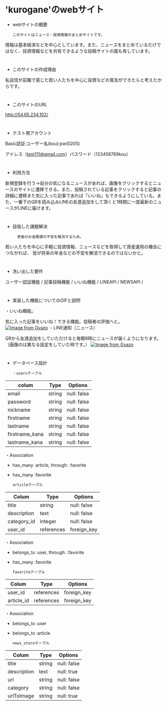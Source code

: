 # 'kurogane'のwebサイト

* webサイトの概要

      このサイトはニュース・投資情報のまとめサイトです。

情報は基本経済などを中心としています。また、ニュースをまとめているだけではなく、投資情報などを共有できるような投稿サイトの面も有しています。
#
* このサイトの作成理由

 私自信が前職で感じた若い人たちを中心に投資などの普及ができたらと考えたからです。
 #
* このサイトのURL

http://54.65.234.102/
#
* テスト用アカウント

 Basic認証:ユーザー名(kou):pw(0205)

アドレス（test111@gmail.com）パスワード（123456789kou）
 #
 * 利用方法

 新規登録を行う→自分の気になるニュースがあれば、画像をクリックするとニュースのサイトに遷移できる。また、投稿されている記事をクリックすると記事の詳細に遷移また気に入った記事であれば「いいね」もできるようにしている。また、一番下のQRを読み込みLINEの友達追加をして頂くと1時間に一度最新のニュースがLINEに届けます。
#
* 目指した課題解決

        老後のお金関連の不安を解消するため。

若い人たちを中心に手軽に投資情報、ニュースなどを取得して資産運用の機会につながれば、
皆が将来の年金などの不安を解消できるのではないかと。
#
* 洗い出した要件

ユーザー認証機能 / 記事投稿機能 / いいね機能 / LINEAPI / NEWSAPI /
#
* 実装した機能についてのGIFと説明

・いいね機能。

気に入った記事をいいね！できる機能。投稿者の評価へと。
[![Image from Gyazo](https://i.gyazo.com/1321b28c7433a70b94f9e914c5b02b02.gif)](https://gyazo.com/1321b28c7433a70b94f9e914c5b02b02)
・LINE通知（ニュース）

QRから友達追加をしていただけると毎朝8時にニュースが届くようになります。（画像のは異なる設定をしていた時です。）
[![Image from Gyazo](https://i.gyazo.com/08d590206e778add71a6fdd75f6113f1.gif)](https://gyazo.com/08d590206e778add71a6fdd75f6113f1)


#
* データベース設計

      ・usersテーブル

| colum          |  Type       | Options      |
| -------------- | ----------- | ------------ |
| email          | string      | null: false  |
| password       | string      | null: false  |
| nickname       | string      | null: false  |
| firstname      | string      | null: false  |
| lastname       | string      | null: false  |
| firstname_kana | string      | null: false  |
| lastname_kana  | string      | null: false  |

  ・Association
 - has_many :article, through: :favorite
 - has_many :favorite

       articleテーブル

| Colum          |  Type       | Options      |
| -------------- | ----------- | ------------ |
| title          | string      | null: false  |
| description    | text        | null: false  |
| category_id    | integer     | null: false  |
| user_id        | references  | foreign_key  |
・Association
 - belongs_to :user, through: :favorite
 - has_many :favorite

       favoriteテーブル
| Colum          |  Type       | Options      |
| -------------- | ----------- | ------------ |
| user_id        | references  | foreign_key  |
| article_id     | references  | foreign_key  |
・Association
 - belongs_to :user
 - belongs_to :article

       news_storeテーブル
| Colum          |  Type       | Options      |
| -------------- | ----------- | ------------ |
| title          | string      | null: false  |
| description    | text        | null: true   |
| url            | string      | null: false  |
| category       | string      | null: false  |
| urlToImage     | string      | null: true   |
#
